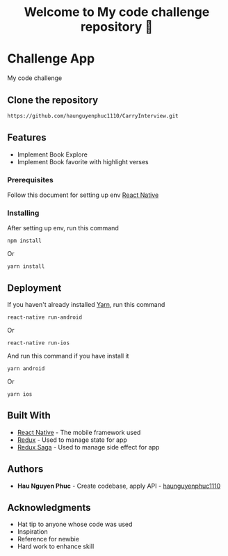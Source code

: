 <h1 align="center">Welcome to My code challenge repository 👋</h1>

# Challenge App

My code challenge

## Clone the repository

```bash
https://github.com/haunguyenphuc1110/CarryInterview.git
```
## Features
- Implement Book Explore
- Implement Book favorite with highlight verses

### Prerequisites

Follow this document for setting up env [React Native](https://facebook.github.io/react-native/docs/getting-started)

### Installing

After setting up env, run this command

```
npm install 
```

Or

```
yarn install 
```

## Deployment

If you haven't already installed [Yarn](https://yarnpkg.com/lang/en/), run this command

```
react-native run-android
```

Or

```
react-native run-ios
```

And run this command if you have install it

```
yarn android
```

Or

```
yarn ios
```

## Built With

* [React Native](https://facebook.github.io/react-native/docs/getting-started) - The mobile framework used
* [Redux](https://redux.js.org/introduction/getting-started) - Used to manage state for app
* [Redux Saga](https://redux-saga.js.org/docs/introduction/BeginnerTutorial.html) - Used to manage side effect for app

## Authors

* **Hau Nguyen Phuc** - Create codebase, apply API - [haunguyenphuc1110](https://github.com/haunguyenphuc1110)

## Acknowledgments

* Hat tip to anyone whose code was used
* Inspiration
* Reference for newbie
* Hard work to enhance skill